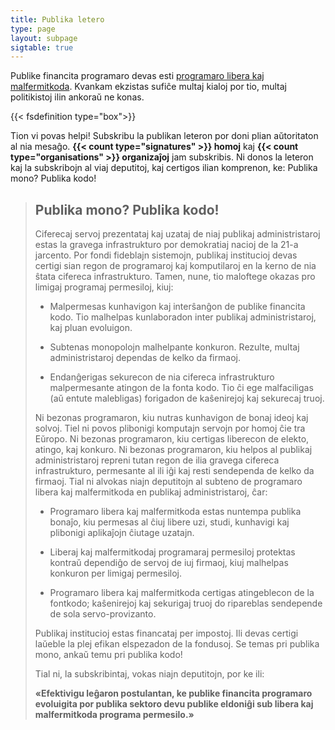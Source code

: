 ```yaml
---
title: Publika letero
type: page
layout: subpage
sigtable: true
---
```


Publike financita programaro devas esti [programaro libera kaj
malfermitkoda][fs]. Kvankam ekzistas sufiĉe multaj kialoj por tio, multaj
politikistoj ilin ankoraŭ ne konas.

{{< fsdefinition type="box">}}

Tion vi povas helpi! Subskribu la publikan leteron por doni plian aŭtoritaton al
nia mesaĝo. **{{< count type="signatures" >}} homoj** kaj **{{< count
type="organisations" >}} organizaĵoj** jam subskribis. Ni donos la leteron kaj
la subskribojn al viaj deputitoj, kaj certigos ilian komprenon, ke: Publika
mono?  Publika kodo!

> ## Publika mono? Publika kodo!
> 
> Ciferecaj servoj prezentataj kaj uzataj de niaj publikaj administristaroj
> estas la gravega infrastrukturo por demokratiaj nacioj de la 21-a
> jarcento. Por fondi fideblajn sistemojn, publikaj institucioj devas certigi
> sian regon de programaroj kaj komputilaroj en la kerno de nia ŝtata cifereca
> infrastrukturo. Tamen, nune, tio maloftege okazas pro limigaj programaj
> permesiloj, kiuj:
> 
> * Malpermesas kunhavigon kaj interŝanĝon de publike financita kodo. Tio
>   malhelpas kunlaboradon inter publikaj administristaroj, kaj pluan evoluigon.
>
> * Subtenas monopolojn malhelpante konkuron. Rezulte, multaj administristaroj
>   dependas de kelko da firmaoj.
>
> * Endanĝerigas sekurecon de nia cifereca infrastrukturo malpermesante atingon
>   de la fonta kodo. Tio ĉi ege malfaciligas (aŭ entute malebligas) forigadon
>   de kaŝenirejoj kaj sekurecaj truoj.
> 
> Ni bezonas programaron, kiu nutras kunhavigon de bonaj ideoj kaj solvoj. Tiel
> ni povos plibonigi komputajn servojn por homoj ĉie tra Eŭropo. Ni bezonas
> programaron, kiu certigas liberecon de elekto, atingo, kaj konkuro. Ni bezonas
> programaron, kiu helpos al publikaj administristaroj repreni tutan regon de
> ilia gravega cifereca infrastrukturo, permesante al ili iĝi kaj resti
> sendependa de kelko da firmaoj. Tial ni alvokas niajn deputitojn al subteno de
> programaro libera kaj malfermitkoda en publikaj administristaroj, ĉar:
> 
> * Programaro libera kaj malfermitkoda estas nuntempa publika bonaĵo, kiu
>   permesas al ĉiuj libere uzi, studi, kunhavigi kaj plibonigi aplikaĵojn
>   ĉiutage uzatajn.
>
> * Liberaj kaj malfermitkodaj programaraj permesiloj protektas kontraŭ
>   dependiĝo de servoj de iuj firmaoj, kiuj malhelpas konkuron per limigaj
>   permesiloj.
>
> * Programaro libera kaj malfermitkoda certigas atingeblecon de la fontkodo;
>   kaŝenirejoj kaj sekurigaj truoj do ripareblas sendepende de sola
>   servo-provizanto.
> 
> Publikaj institucioj estas financataj per impostoj. Ili devas certigi laŭeble
> la plej efikan elspezadon de la fondusoj. Se temas pri publika mono, ankaŭ
> temu pri publika kodo!
> 
> Tial ni, la subskribintaj, vokas niajn deputitojn, por ke ili:
> 
> **«Efektivigu leĝaron postulantan, ke publike financita programaro evoluigita
> por publika sektoro devu publike eldoniĝi sub libera kaj malfermitkoda
> programa permesilo.»**

[fs]: https://fsfe.org/freesoftware/basics/summary.html "Libera programaro rajtigas ĉiujn uzi, studi, kunhavigi kaj plibonigi la programaron. Tiu ĉi rajto helpas subteni aliajn fundamentajn liberecojn, kiel liberecojn de parolo, preso, kaj privateco."
